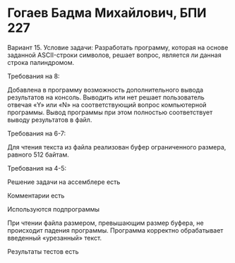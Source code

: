 # Гогаев Бадма Михайлович, БПИ 227
Вариант 15. Условие задачи: Разработать программу, которая на основе заданной ASCII-строки символов, решает вопрос, является ли данная строка палиндромом.

Требования на 8: 

Добавлена в программу возможность дополнительного вывода результатов на консоль. 
Выводить или нет решает пользователь отвечая «Y» или «N» на соответствующий вопрос компьютерной программы. 
Вывод программы при этом полностью соответствует выводу результатов в файл.
 
Требования на 6-7: 

Для чтения текста из файла реализован буфер ограниченного размера, равного 512 байтам.

Требования на 4-5: 

Решение задачи на ассемблере есть

Комментарии есть

Используются подпрограммы

При чтении файла размером, превышающим размер буфера, не происходит падения программы. Программа корректно обрабатывает введенный «урезанный» текст.

Результаты тестов есть
